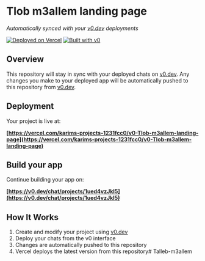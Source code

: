 # Tlob m3allem landing page

*Automatically synced with your [v0.dev](https://v0.dev) deployments*

[![Deployed on Vercel](https://img.shields.io/badge/Deployed%20on-Vercel-black?style=for-the-badge&logo=vercel)](https://vercel.com/karims-projects-1231fcc0/v0-Tlob-m3allem-landing-page)
[![Built with v0](https://img.shields.io/badge/Built%20with-v0.dev-black?style=for-the-badge)](https://v0.dev/chat/projects/1ued4vzJkI5)

## Overview

This repository will stay in sync with your deployed chats on [v0.dev](https://v0.dev).
Any changes you make to your deployed app will be automatically pushed to this repository from [v0.dev](https://v0.dev).

## Deployment

Your project is live at:

**[https://vercel.com/karims-projects-1231fcc0/v0-Tlob-m3allem-landing-page](https://vercel.com/karims-projects-1231fcc0/v0-Tlob-m3allem-landing-page)**

## Build your app

Continue building your app on:

**[https://v0.dev/chat/projects/1ued4vzJkI5](https://v0.dev/chat/projects/1ued4vzJkI5)**

## How It Works

1. Create and modify your project using [v0.dev](https://v0.dev)
2. Deploy your chats from the v0 interface
3. Changes are automatically pushed to this repository
4. Vercel deploys the latest version from this repository# Talleb-m3allem
